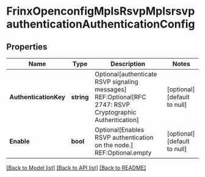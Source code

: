 # FrinxOpenconfigMplsRsvpMplsrsvpauthenticationAuthenticationConfig

## Properties
Name | Type | Description | Notes
------------ | ------------- | ------------- | -------------
**AuthenticationKey** | **string** | Optional[authenticate RSVP signaling messages] REF:Optional[RFC 2747: RSVP Cryptographic Authentication] | [optional] [default to null]
**Enable** | **bool** | Optional[Enables RSVP authentication on the node.] REF:Optional.empty | [optional] [default to null]

[[Back to Model list]](../README.md#documentation-for-models) [[Back to API list]](../README.md#documentation-for-api-endpoints) [[Back to README]](../README.md)


